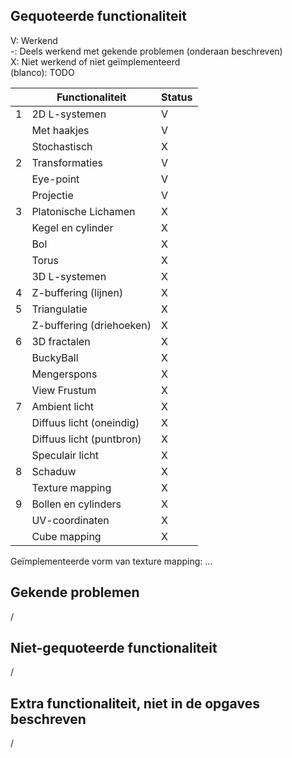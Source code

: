 ## Gequoteerde functionaliteit

V: Werkend  
-: Deels werkend met gekende problemen (onderaan beschreven)  
X: Niet werkend of niet geïmplementeerd  
(blanco): TODO  


|   | Functionaliteit      | Status |
|---|---------------------------|---|
| 1 | 2D L-systemen             | V |
|   | Met haakjes               | V |
|   | Stochastisch              | X |
| 2 | Transformaties            | V |
|   | Eye-point                 | V |
|   | Projectie                 | V |
| 3 | Platonische Lichamen      | X |
|   | Kegel en cylinder         | X |
|   | Bol                       | X |
|   | Torus                     | X |
|   | 3D L-systemen             | X |
| 4 | Z-buffering (lijnen)      | X |
| 5 | Triangulatie              | X |
|   | Z-buffering (driehoeken)  | X |
| 6 | 3D fractalen              | X |
|   | BuckyBall                 | X |
|   | Mengerspons               | X |
|   | View Frustum              | X |
| 7 | Ambient licht             | X |
|   | Diffuus licht (oneindig)  | X |
|   | Diffuus licht (puntbron)  | X |
|   | Speculair licht           | X |
| 8 | Schaduw                   | X |
|   | Texture mapping           | X |
| 9 | Bollen en cylinders       | X |
|   | UV-coordinaten            | X |
|   | Cube mapping              | X |

Geïmplementeerde vorm van texture mapping: ...

## Gekende problemen 
/
## Niet-gequoteerde functionaliteit
/

## Extra functionaliteit, niet in de opgaves beschreven
/


